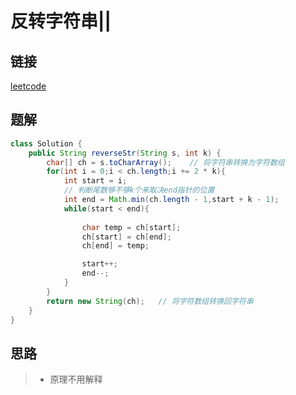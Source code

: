 # 反转字符串||

## 链接

[leetcode](https://leetcode.cn/problems/reverse-string-ii/)

## 题解

```java
class Solution {
    public String reverseStr(String s, int k) {
        char[] ch = s.toCharArray();    // 将字符串转换为字符数组
        for(int i = 0;i < ch.length;i += 2 * k){
            int start = i;
            // 判断尾数够不够k个来取决end指针的位置
            int end = Math.min(ch.length - 1,start + k - 1);
            while(start < end){
                
                char temp = ch[start];
                ch[start] = ch[end];
                ch[end] = temp;

                start++;
                end--;
            }
        }
        return new String(ch);   // 将字符数组转换回字符串
    }
}
```

## 思路

> - 原理不用解释

